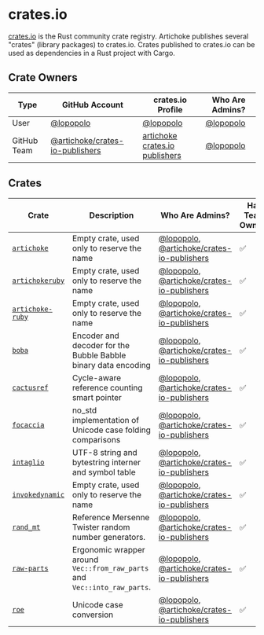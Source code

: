 # crates.io

[crates.io] is the Rust community crate registry. Artichoke publishes several
"crates" (library packages) to crates.io. Crates published to crates.io can be
used as dependencies in a Rust project with Cargo.

[crates.io]: https://crates.io/

## Crate Owners

| Type        | GitHub Account                    | crates.io Profile                | Who Are Admins? |
| ----------- | --------------------------------- | -------------------------------- | --------------- |
| User        | [@lopopolo]                       | [@lopopolo][crates.io-lopopolo]  | [@lopopolo]     |
| GitHub Team | [@artichoke/crates-io-publishers] | [artichoke crates.io publishers] | [@lopopolo]     |

[@lopopolo]: https://github.com/lopopolo
[crates.io-lopopolo]: https://crates.io/users/lopopolo
[@artichoke/crates-io-publishers]:
  https://github.com/orgs/artichoke/teams/crates-io-publishers
[artichoke crates.io publishers]:
  https://crates.io/teams/github:artichoke:crates-io-publishers

## Crates

| Crate              | Description                                                               | Who Are Admins?                                | Has Team Owner? | Crate Reservation? |
| ------------------ | ------------------------------------------------------------------------- | ---------------------------------------------- | --------------- | ------------------ |
| [`artichoke`]      | Empty crate, used only to reserve the name                                | [@lopopolo], [@artichoke/crates-io-publishers] | ✅              | ✅                 |
| [`artichokeruby`]  | Empty crate, used only to reserve the name                                | [@lopopolo], [@artichoke/crates-io-publishers] | ✅              | ✅                 |
| [`artichoke-ruby`] | Empty crate, used only to reserve the name                                | [@lopopolo], [@artichoke/crates-io-publishers] | ✅              | ✅                 |
| [`boba`]           | Encoder and decoder for the Bubble Babble binary data encoding            | [@lopopolo], [@artichoke/crates-io-publishers] | ✅              |                    |
| [`cactusref`]      | Cycle-aware reference counting smart pointer                              | [@lopopolo], [@artichoke/crates-io-publishers] | ✅              |                    |
| [`focaccia`]       | no_std implementation of Unicode case folding comparisons                 | [@lopopolo], [@artichoke/crates-io-publishers] | ✅              |                    |
| [`intaglio`]       | UTF-8 string and bytestring interner and symbol table                     | [@lopopolo], [@artichoke/crates-io-publishers] | ✅              |                    |
| [`invokedynamic`]  | Empty crate, used only to reserve the name                                | [@lopopolo], [@artichoke/crates-io-publishers] | ✅              | ✅                 |
| [`rand_mt`]        | Reference Mersenne Twister random number generators.                      | [@lopopolo], [@artichoke/crates-io-publishers] | ✅              |                    |
| [`raw-parts`]      | Ergonomic wrapper around `Vec::from_raw_parts` and `Vec::into_raw_parts`. | [@lopopolo], [@artichoke/crates-io-publishers] | ✅              |                    |
| [`roe`]            | Unicode case conversion                                                   | [@lopopolo], [@artichoke/crates-io-publishers] | ✅              |                    |

[`artichoke`]: https://crates.io/crates/artichoke
[`artichokeruby`]: https://crates.io/crates/artichokeruby
[`artichoke-ruby`]: https://crates.io/crates/artichoke-ruby
[`boba`]: https://crates.io/crates/boba
[`cactusref`]: https://crates.io/crates/cactusref
[`focaccia`]: https://crates.io/crates/focaccia
[`intaglio`]: https://crates.io/crates/intaglio
[`invokedynamic`]: https://crates.io/crates/invokedynamic
[`rand_mt`]: https://crates.io/crates/rand_mt
[`raw-parts`]: https://crates.io/crates/raw-parts
[`roe`]: https://crates.io/crates/roe
